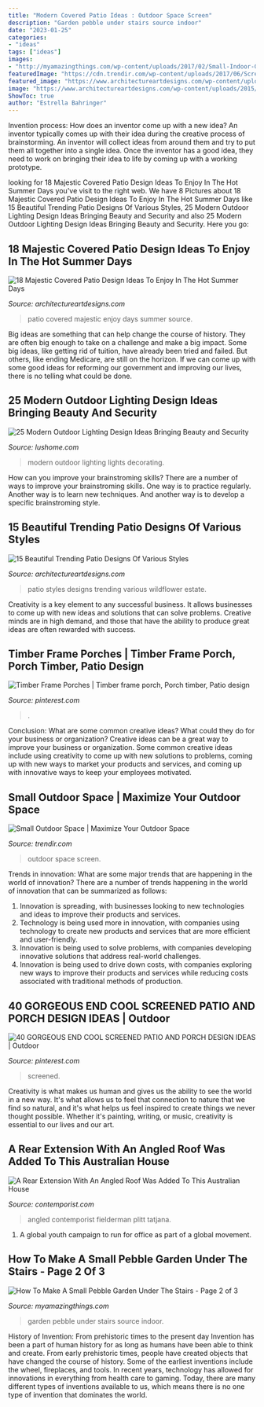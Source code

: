 ```yaml
---
title: "Modern Covered Patio Ideas : Outdoor Space Screen"
description: "Garden pebble under stairs source indoor"
date: "2023-01-25"
categories:
- "ideas"
tags: ["ideas"]
images:
- "http://myamazingthings.com/wp-content/uploads/2017/02/Small-Indoor-Garden-Design-Ideas-1.jpg"
featuredImage: "https://cdn.trendir.com/wp-content/uploads/2017/06/Screen-Shot-2017-05-31-at-6.32.31-PM.png"
featured_image: "https://www.architectureartdesigns.com/wp-content/uploads/2014/09/15-Beautiful-Trending-Patio-Designs-Of-Various-Styles-5-630x947.jpg"
image: "https://www.architectureartdesigns.com/wp-content/uploads/2015/04/245.jpg"
ShowToc: true
author: "Estrella Bahringer"
---
```



Invention process: How does an inventor come up with a new idea?
An inventor typically comes up with their idea during the creative process of brainstorming. An inventor will collect ideas from around them and try to put them all together into a single idea. Once the inventor has a good idea, they need to work on bringing their idea to life by coming up with a working prototype.

	

		
looking for 18 Majestic Covered Patio Design Ideas To Enjoy In The Hot Summer Days you've visit to the right web. We have 8 Pictures about 18 Majestic Covered Patio Design Ideas To Enjoy In The Hot Summer Days like 15 Beautiful Trending Patio Designs Of Various Styles, 25 Modern Outdoor Lighting Design Ideas Bringing Beauty and Security and also 25 Modern Outdoor Lighting Design Ideas Bringing Beauty and Security. Here you go:
		
    
## 18 Majestic Covered Patio Design Ideas To Enjoy In The Hot Summer Days

<img loading=lazy src="https://www.architectureartdesigns.com/wp-content/uploads/2015/04/245.jpg" onerror="this.onerror=null;this.src='https://tse2.mm.bing.net/th?id=OIP.bnvKc0EmWw_6SK7HlLWCJQAAAA&amp;pid=15.1';" alt="18 Majestic Covered Patio Design Ideas To Enjoy In The Hot Summer Days">

_Source: architectureartdesigns.com_

>patio covered majestic enjoy days summer source. 

	

Big ideas are something that can help change the course of history. They are often big enough to take on a challenge and make a big impact. Some big ideas, like getting rid of tuition, have already been tried and failed. But others, like ending Medicare, are still on the horizon. If we can come up with some good ideas for reforming our government and improving our lives, there is no telling what could be done.

    
## 25 Modern Outdoor Lighting Design Ideas Bringing Beauty And Security

<img loading=lazy src="https://www.lushome.com/wp-content/uploads/2015/06/modern-outdoor-lights-home-decorating-ideas-14.jpg" onerror="this.onerror=null;this.src='https://tse2.mm.bing.net/th?id=OIP.EdSldZjUJ0UaBouOWpD5WwAAAA&amp;pid=15.1';" alt="25 Modern Outdoor Lighting Design Ideas Bringing Beauty and Security">

_Source: lushome.com_

>modern outdoor lighting lights decorating. 

	

How can you improve your brainstroming skills?
There are a number of ways to improve your brainstroming skills. One way is to practice regularly. Another way is to learn new techniques. And another way is to develop a specific brainstroming style.

    
## 15 Beautiful Trending Patio Designs Of Various Styles

<img loading=lazy src="https://www.architectureartdesigns.com/wp-content/uploads/2014/09/15-Beautiful-Trending-Patio-Designs-Of-Various-Styles-5-630x947.jpg" onerror="this.onerror=null;this.src='https://tse3.mm.bing.net/th?id=OIP.5MLkSZt14J4xDRfhJOXkxQHaLI&amp;pid=15.1';" alt="15 Beautiful Trending Patio Designs Of Various Styles">

_Source: architectureartdesigns.com_

>patio styles designs trending various wildflower estate. 

	

Creativity is a key element to any successful business. It allows businesses to come up with new ideas and solutions that can solve problems. Creative minds are in high demand, and those that have the ability to produce great ideas are often rewarded with success.

    
## Timber Frame Porches | Timber Frame Porch, Porch Timber, Patio Design

<img loading=lazy src="https://i.pinimg.com/736x/a2/6c/9d/a26c9dc01882f7277d76f77f8c73a463.jpg" onerror="this.onerror=null;this.src='https://tse2.mm.bing.net/th?id=OIP.zvllJBseZ9UhlxVumuOQWgHaL1&amp;pid=15.1';" alt="Timber Frame Porches | Timber frame porch, Porch timber, Patio design">

_Source: pinterest.com_

>. 

	

Conclusion: What are some common creative ideas? What could they do for your business or organization?
Creative ideas can be a great way to improve your business or organization. Some common creative ideas include using creativity to come up with new solutions to problems, coming up with new ways to market your products and services, and coming up with innovative ways to keep your employees motivated.

    
## Small Outdoor Space | Maximize Your Outdoor Space

<img loading=lazy src="https://cdn.trendir.com/wp-content/uploads/2017/06/Screen-Shot-2017-05-31-at-6.32.31-PM.png" onerror="this.onerror=null;this.src='https://tse1.mm.bing.net/th?id=OIP.CUj9FXxERJGCPfr6XSblYAHaKL&amp;pid=15.1';" alt="Small Outdoor Space | Maximize Your Outdoor Space">

_Source: trendir.com_

>outdoor space screen. 

	

Trends in innovation: What are some major trends that are happening in the world of innovation?
There are a number of trends happening in the world of innovation that can be summarized as follows: 
1. Innovation is spreading, with businesses looking to new technologies and ideas to improve their products and services. 
2. Technology is being used more in innovation, with companies using technology to create new products and services that are more efficient and user-friendly. 
3. Innovation is being used to solve problems, with companies developing innovative solutions that address real-world challenges. 
4. Innovation is being used to drive down costs, with companies exploring new ways to improve their products and services while reducing costs associated with traditional methods of production.

    
## 40 GORGEOUS END COOL SCREENED PATIO AND PORCH DESIGN IDEAS | Outdoor

<img loading=lazy src="https://i.pinimg.com/736x/1f/b6/69/1fb6699afbb882046c0ede9200f232d1.jpg" onerror="this.onerror=null;this.src='https://tse3.mm.bing.net/th?id=OIP.LOMXU11KdfIyjLN3IDNS0QHaLH&amp;pid=15.1';" alt="40 GORGEOUS END COOL SCREENED PATIO AND PORCH DESIGN IDEAS | Outdoor">

_Source: pinterest.com_

>screened. 

	

Creativity is what makes us human and gives us the ability to see the world in a new way. It's what allows us to feel that connection to nature that we find so natural, and it's what helps us feel inspired to create things we never thought possible. Whether it's painting, writing, or music, creativity is essential to our lives and our art.

    
## A Rear Extension With An Angled Roof Was Added To This Australian House

<img loading=lazy src="https://www.contemporist.com/wp-content/uploads/2017/10/modern-house-extension-architecture-241017-751-02.jpg" onerror="this.onerror=null;this.src='https://tse3.mm.bing.net/th?id=OIP.iur3dFaUOsZHLccuyWM-QgHaQI&amp;pid=15.1';" alt="A Rear Extension With An Angled Roof Was Added To This Australian House">

_Source: contemporist.com_

>angled contemporist fielderman plitt tatjana. 

	

1. A global youth campaign to run for office as part of a global movement. 

    
## How To Make A Small Pebble Garden Under The Stairs - Page 2 Of 3

<img loading=lazy src="http://myamazingthings.com/wp-content/uploads/2017/02/Small-Indoor-Garden-Design-Ideas-1.jpg" onerror="this.onerror=null;this.src='https://tse3.mm.bing.net/th?id=OIP.wwYpN8f3JFy_euZlLZEsRAHaEK&amp;pid=15.1';" alt="How To Make A Small Pebble Garden Under The Stairs - Page 2 of 3">

_Source: myamazingthings.com_

>garden pebble under stairs source indoor. 

	

History of Invention: From prehistoric times to the present day
Invention has been a part of human history for as long as humans have been able to think and create. From early prehistoric times, people have created objects that have changed the course of history. Some of the earliest inventions include the wheel, fireplaces, and tools. In recent years, technology has allowed for innovations in everything from health care to gaming. Today, there are many different types of inventions available to us, which means there is no one type of invention that dominates the world.


